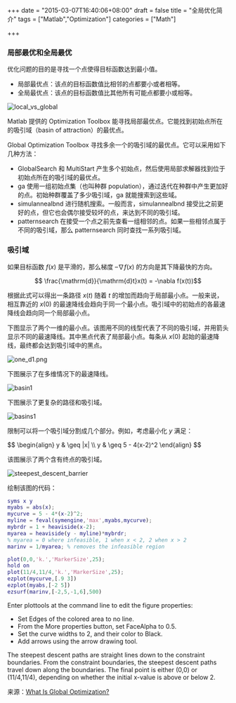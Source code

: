 +++
date = "2015-03-07T16:40:06+08:00"
draft = false
title = "全局优化简介"
tags = ["Matlab","Optimization"]
categories = ["Math"]

+++

### 局部最优和全局最优

优化问题的目的是寻找一个点使得目标函数达到最小值。

* 局部最优点：该点的目标函数值比相邻的点都要小或者相等。
* 全局最优点：该点的目标函数值比其他所有可能点都要小或相等。

![local_vs_global](http://loongmxbt.qiniudn.com/local_vs_global.png)

Matlab 提供的 Optimization Toolbox 能寻找局部最优点。它能找到初始点所在的吸引域（basin of attraction）的最优点。

Global Optimization Toolbox 寻找多余一个的吸引域的最优点。它可以采用如下几种方法：

* GlobalSearch 和 MultiStart 产生多个初始点，然后使用局部求解器找到位于初始点所在的吸引域的最优点。
* ga 使用一组初始点集（也叫种群 population），通过迭代在种群中产生更加好的点。初始种群覆盖了多少吸引域，ga 就能搜索到这些域。
* simulannealbnd 进行随机搜索。一般而言，simulannealbnd 接受比之前更好的点，但它也会偶尔接受较坏的点，来达到不同的吸引域。
* patternsearch 在接受一个点之前先查看一组相邻的点。如果一些相邻点属于不同的吸引域，那么 patternsearch 同时查找一系列吸引域。

### 吸引域

如果目标函数 $f(x)$ 是平滑的，那么梯度 $–\nabla f(x)$ 的方向是其下降最快的方向。

$$ \frac{\mathrm{d}}{\mathrm{d}t}x(t) = -\nabla f(x(t))$$

根据此式可以得出一条路径 $x(t)$ 随着 $t$ 的增加而趋向于局部最小点。一般来说，相互靠近的 $x(0)$ 的最速降线会趋向于同一个最小点。吸引域中的初始点的各最速降线会趋向同一个局部最小点。

下图显示了两个一维的最小点。该图用不同的线型代表了不同的吸引域，并用箭头显示不同的最速降线。其中黑点代表了局部最小点。每条从 $x(0)$ 起始的最速降线，最终都会达到吸引域中的黑点。

![one_d1.png](http://loongmxbt.qiniudn.com/one_d1.png)

下图展示了在多维情况下的最速降线。

![basin1](http://loongmxbt.qiniudn.com/basin1.png)

下图展示了更复杂的路径和吸引域。

![basins1](http://loongmxbt.qiniudn.com/basins1.png)

限制可以将一个吸引域分割成几个部分。例如，考虑最小化 $y$ 满足：

<div>$$
\begin{align}
y & \geq |x|  \\
y & \geq 5 - 4(x-2)^2 
\end{align}
$$</div>

该图展示了两个含有终点的吸引域。

![steepest_descent_barrier](http://loongmxbt.qiniudn.com/steepest_descent_barrier.png)

绘制该图的代码：

```matlab
syms x y
myabs = abs(x);
mycurve = 5 - 4*(x-2)^2;
myline = feval(symengine,'max',myabs,mycurve);
mybrdr = 1 + heaviside(x-2);
myarea = heaviside(y - myline)*mybrdr;
% myarea = 0 where infeasible, 1 when x < 2, 2 when x > 2
marinv = 1/myarea; % removes the infeasible region

plot(0,0,'k.','MarkerSize',25);
hold on
plot(11/4,11/4,'k.','MarkerSize',25);
ezplot(mycurve,[.9 3])
ezplot(myabs,[-2 5])
ezsurf(marinv,[-2,5,-1,6],500)
```

Enter plottools at the command line to edit the figure properties:

* Set Edges of the colored area to no line.
* From the More properties button, set FaceAlpha to 0.5.
* Set the curve widths to 2, and their color to Black.
* Add arrows using the arrow drawing tool.

The steepest descent paths are straight lines down to the constraint boundaries. From the constraint boundaries, the steepest descent paths travel down along the boundaries. The final point is either (0,0) or (11/4,11/4), depending on whether the initial x-value is above or below 2.

来源：[What Is Global Optimization?](http://cn.mathworks.com/help/gads/what-is-global-optimization.html)